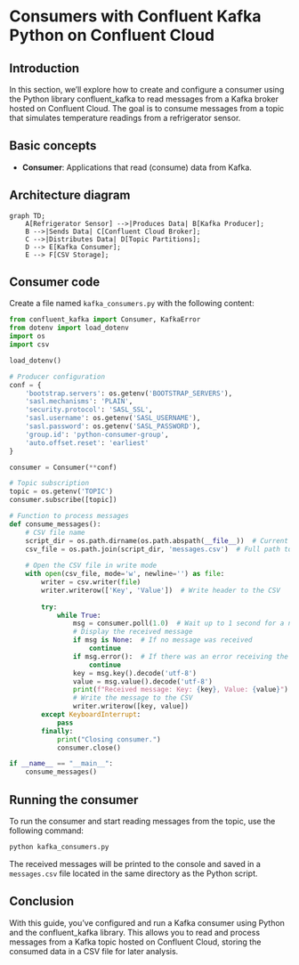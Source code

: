 # Consumers with Confluent Kafka Python on Confluent Cloud

## Introduction

In this section, we’ll explore how to create and configure a consumer using the Python library confluent_kafka to read messages from a Kafka broker hosted on Confluent Cloud. The goal is to consume messages from a topic that simulates temperature readings from a refrigerator sensor.

## Basic concepts

- **Consumer**: Applications that read (consume) data from Kafka.

## Architecture diagram

```mermaid
graph TD;
    A[Refrigerator Sensor] -->|Produces Data| B[Kafka Producer];
    B -->|Sends Data| C[Confluent Cloud Broker];
    C -->|Distributes Data| D[Topic Partitions];
    D --> E[Kafka Consumer];
    E --> F[CSV Storage];
```

## Consumer code

Create a file named `kafka_consumers.py` with the following content:

```python
from confluent_kafka import Consumer, KafkaError
from dotenv import load_dotenv
import os
import csv

load_dotenv()

# Producer configuration
conf = {
    'bootstrap.servers': os.getenv('BOOTSTRAP_SERVERS'),
    'sasl.mechanisms': 'PLAIN',
    'security.protocol': 'SASL_SSL',
    'sasl.username': os.getenv('SASL_USERNAME'),
    'sasl.password': os.getenv('SASL_PASSWORD'),
    'group.id': 'python-consumer-group',
    'auto.offset.reset': 'earliest'
}

consumer = Consumer(**conf)

# Topic subscription
topic = os.getenv('TOPIC')
consumer.subscribe([topic])

# Function to process messages
def consume_messages():
    # CSV file name
    script_dir = os.path.dirname(os.path.abspath(__file__))  # Current script directory
    csv_file = os.path.join(script_dir, 'messages.csv')  # Full path to the CSV file
    
    # Open the CSV file in write mode
    with open(csv_file, mode='w', newline='') as file:
        writer = csv.writer(file)
        writer.writerow(['Key', 'Value'])  # Write header to the CSV
        
        try:
            while True:
                msg = consumer.poll(1.0)  # Wait up to 1 second for a new message
                # Display the received message
                if msg is None:  # If no message was received
                    continue
                if msg.error():  # If there was an error receiving the message
                    continue
                key = msg.key().decode('utf-8')
                value = msg.value().decode('utf-8')
                print(f"Received message: Key: {key}, Value: {value}")
                # Write the message to the CSV
                writer.writerow([key, value])
        except KeyboardInterrupt:
            pass
        finally:
            print("Closing consumer.")
            consumer.close()

if __name__ == "__main__":
    consume_messages()
```

## Running the consumer

To run the consumer and start reading messages from the topic, use the following command:

```bash
python kafka_consumers.py
```

The received messages will be printed to the console and saved in a `messages.csv` file located in the same directory as the Python script.

## Conclusion

With this guide, you’ve configured and run a Kafka consumer using Python and the confluent_kafka library. This allows you to read and process messages from a Kafka topic hosted on Confluent Cloud, storing the consumed data in a CSV file for later analysis.